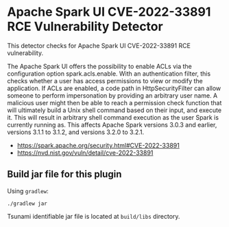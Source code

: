 # Apache Spark UI CVE-2022-33891 RCE Vulnerability Detector

This detector checks for Apache Spark UI CVE-2022-33891 RCE vulnerability.

The Apache Spark UI offers the possibility to enable ACLs via the configuration
option spark.acls.enable. With an authentication filter, this checks whether a
user has access permissions to view or modify the application. If ACLs are
enabled, a code path in HttpSecurityFilter can allow someone to perform
impersonation by providing an arbitrary user name. A malicious user might then
be able to reach a permission check function that will ultimately build a Unix
shell command based on their input, and execute it. This will result in
arbitrary shell command execution as the user Spark is currently running as.
This affects Apache Spark versions 3.0.3 and earlier, versions 3.1.1 to 3.1.2,
and versions 3.2.0 to 3.2.1.

-   https://spark.apache.org/security.html#CVE-2022-33891
-   https://nvd.nist.gov/vuln/detail/cve-2022-33891

## Build jar file for this plugin

Using `gradlew`:

```shell
./gradlew jar
```

Tsunami identifiable jar file is located at `build/libs` directory.
